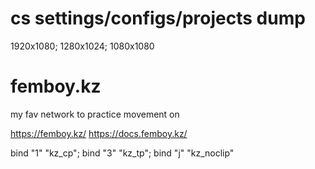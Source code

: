 # cs settings/configs/projects dump
1920x1080; 1280x1024; 1080x1080
# femboy.kz
my fav network to practice movement on

https://femboy.kz/
https://docs.femboy.kz/

bind "1" "kz_cp"; bind "3" "kz_tp"; bind "j" "kz_noclip"
